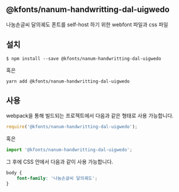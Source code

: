 
@kfonts/nanum-handwritting-dal-uigwedo
---------------------

나눔손글씨 달의궤도 폰트를 self-host 하기 위한 webfont 파일과 css 파일

설치
----

```
$ npm install --save @kfonts/nanum-handwritting-dal-uigwedo
```

혹은

```
yarn add @kfonts/nanum-handwritting-dal-uigwedo
```

사용
----

webpack을 통해 빌드되는 프로젝트에서 다음과 같은 형태로 사용 가능합니다.

```js
require('@kfonts/nanum-handwritting-dal-uigwedo');
```

혹은

```js
import '@kfonts/nanum-handwritting-dal-uigwedo';
```

그 후에 CSS 안에서 다음과 같이 사용 가능합니다.

```css
body {
    font-family: '나눔손글씨 달의궤도';
}
```
